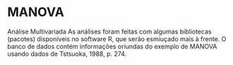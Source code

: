 # MANOVA
Análise Multivariada
As análises foram feitas com algumas bibliotecas (pacotes) disponíveis no software R, que serão esmiuçado mais à frente. O banco de dados contém informações oriundas do exemplo de MANOVA usando dados de Tstsuoka, 1988, p. 274.
